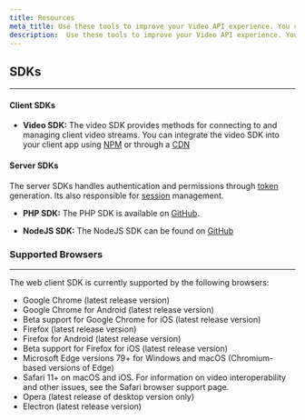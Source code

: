 ```yaml
---
title: Resources
meta_title: Use these tools to improve your Video API experience. You can jump into any of our tools to start
description:  Use these tools to improve your Video API experience. You can jump into any of our tools to start
---
```


## SDKs
___

#### Client SDKs

- **Video SDK:**
The video SDK provides methods for connecting to and managing client video streams.
You can integrate the video SDK into your client app using
[NPM](https://www.npmjs.com/package/@opentok/client) or through a [CDN](https://static.opentok.com/v2/js/opentok.min.js)

#### Server SDKs
The server SDKs handles authentication and permissions through [token](/video/overview#token) generation. Its also responsible for [session](/video/overview#session) management.

- **PHP SDK:**
The PHP SDK is available on [GitHub](https://github.com/vonage/vonage-php-sdk-video).

- **NodeJS SDK:**
The NodeJS SDK can be found on [GitHub](https://github.com/Vonage/vonage-node-sdk)

### Supported Browsers
___
The web client SDK is currently supported by the following browsers:

- Google Chrome (latest release version)
- Google Chrome for Android (latest release version)
- Beta support for Google Chrome for iOS (latest release version)
- Firefox (latest release version)
- Firefox for Android (latest release version)
- Beta support for Firefox for iOS (latest release version)
- Microsoft Edge versions 79+ for Windows and macOS (Chromium-based versions of Edge)
- Safari 11+ on macOS and iOS. For information on video interoperability and other issues, see the Safari browser support page.
- Opera (latest release of desktop version only)
- Electron (latest release version)

<!-- remove later -->
<style>
td {
    text-align:left !important;
}
</style>